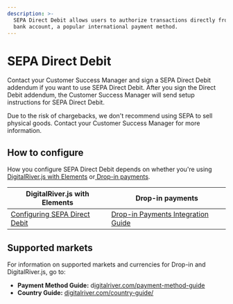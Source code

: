 ```yaml
---
description: >-
  SEPA Direct Debit allows users to authorize transactions directly from their
  bank account, a popular international payment method.
---
```


# SEPA Direct Debit

Contact your Customer Success Manager and sign a SEPA Direct Debit addendum if you want to use SEPA Direct Debit. After you sign the Direct Debit addendum, the Customer Success Manager will send setup instructions for SEPA Direct Debit.

Due to the risk of chargebacks, we don't recommend using SEPA to sell physical goods. Contact your Customer Success Manager for more information.

## How to configure&#x20;

How you configure SEPA Direct Debit depends on whether you're using [DigitalRiver.js with Elements](../payments-solutions/digitalriver.js/) or[ Drop-in payments](../payments-solutions/drop-in/). &#x20;

| DigitalRiver.js with Elements                                                                          | Drop-in payments                                                                                 |
| ------------------------------------------------------------------------------------------------------ | ------------------------------------------------------------------------------------------------ |
| [Configuring SEPA Direct Debit](../payments-solutions/digitalriver.js/payment-methods/direct-debit.md) | [Drop-in Payments Integration Guide](../payments-solutions/drop-in/drop-in-integration-guide.md) |

## Supported markets

For information on supported markets and currencies for Drop-in and DigitalRiver.js, go to:&#x20;

* **Payment Method Guide:** d[igitalriver.com/payment-method-guide](https://www.digitalriver.com/payment-method/sepa-direct-debit/)
* **Country Guide:** [digitalriver.com/country-guide/](https://www.digitalriver.com/country-guide/)
